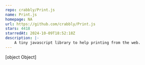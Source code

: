```yaml
---
repo: crabbly/Print.js
name: Print.js
homepage: NA
url: https://github.com/crabbly/Print.js
stars: 4418
starredAt: 2024-10-09T18:52:18Z
description: |-
    A tiny javascript library to help printing from the web.
---
```


[object Object]
